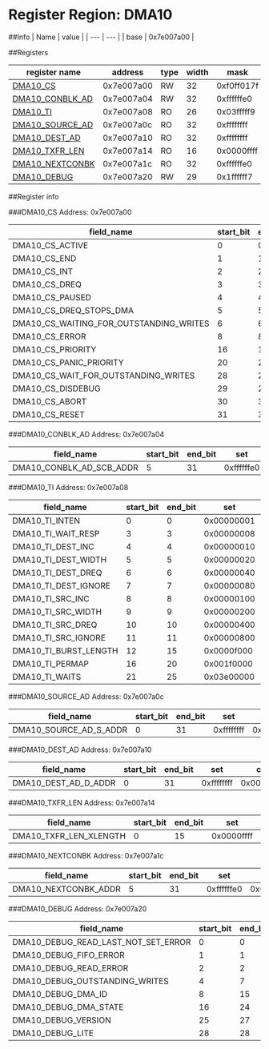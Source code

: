 # Register Region: DMA10


##Info
| Name | value |
| --- | --- |
| base | 0x7e007a00 |

##Registers

| register name | address | type | width | mask | reset |
| --- | --- | --- | --- | --- | --- |
| [DMA10_CS](#dma10_cs) | 0x7e007a00 | RW | 32 | 0xf0ff017f | 0000000000 |
| [DMA10_CONBLK_AD](#dma10_conblk_ad) | 0x7e007a04 | RW | 32 | 0xffffffe0 | 0000000000 |
| [DMA10_TI](#dma10_ti) | 0x7e007a08 | RO | 26 | 0x03fffff9 |  |
| [DMA10_SOURCE_AD](#dma10_source_ad) | 0x7e007a0c | RO | 32 | 0xffffffff |  |
| [DMA10_DEST_AD](#dma10_dest_ad) | 0x7e007a10 | RO | 32 | 0xffffffff |  |
| [DMA10_TXFR_LEN](#dma10_txfr_len) | 0x7e007a14 | RO | 16 | 0x0000ffff |  |
| [DMA10_NEXTCONBK](#dma10_nextconbk) | 0x7e007a1c | RO | 32 | 0xffffffe0 |  |
| [DMA10_DEBUG](#dma10_debug) | 0x7e007a20 | RW | 29 | 0x1ffffff7 | 0000000000 |

##Register info


###DMA10_CS
 Address: 0x7e007a00

| field_name | start_bit | end_bit | set | clear | reset |
| --- | --- | --- | --- | --- | --- |
| DMA10_CS_ACTIVE | 0 | 0 | 0x00000001 | 0xfffffffe | 0x0 |
| DMA10_CS_END | 1 | 1 | 0x00000002 | 0xfffffffd | 0x0 |
| DMA10_CS_INT | 2 | 2 | 0x00000004 | 0xfffffffb | 0x0 |
| DMA10_CS_DREQ | 3 | 3 | 0x00000008 | 0xfffffff7 | 0x0 |
| DMA10_CS_PAUSED | 4 | 4 | 0x00000010 | 0xffffffef | 0x0 |
| DMA10_CS_DREQ_STOPS_DMA | 5 | 5 | 0x00000020 | 0xffffffdf | 0x0 |
| DMA10_CS_WAITING_FOR_OUTSTANDING_WRITES | 6 | 6 | 0x00000040 | 0xffffffbf | 0x0 |
| DMA10_CS_ERROR | 8 | 8 | 0x00000100 | 0xfffffeff | 0x0 |
| DMA10_CS_PRIORITY | 16 | 19 | 0x000f0000 | 0xfff0ffff | 0x0 |
| DMA10_CS_PANIC_PRIORITY | 20 | 23 | 0x00f00000 | 0xff0fffff | 0x0 |
| DMA10_CS_WAIT_FOR_OUTSTANDING_WRITES | 28 | 28 | 0x10000000 | 0xefffffff | 0x0 |
| DMA10_CS_DISDEBUG | 29 | 29 | 0x20000000 | 0xdfffffff | 0x0 |
| DMA10_CS_ABORT | 30 | 30 | 0x40000000 | 0xbfffffff | 0x0 |
| DMA10_CS_RESET | 31 | 31 | 0x80000000 | 0x7fffffff | 0x0 |

###DMA10_CONBLK_AD
 Address: 0x7e007a04

| field_name | start_bit | end_bit | set | clear | reset |
| --- | --- | --- | --- | --- | --- |
| DMA10_CONBLK_AD_SCB_ADDR | 5 | 31 | 0xffffffe0 | 0x0000001f | 0x0 |

###DMA10_TI
 Address: 0x7e007a08

| field_name | start_bit | end_bit | set | clear | reset |
| --- | --- | --- | --- | --- | --- |
| DMA10_TI_INTEN | 0 | 0 | 0x00000001 | 0xfffffffe |  |
| DMA10_TI_WAIT_RESP | 3 | 3 | 0x00000008 | 0xfffffff7 |  |
| DMA10_TI_DEST_INC | 4 | 4 | 0x00000010 | 0xffffffef |  |
| DMA10_TI_DEST_WIDTH | 5 | 5 | 0x00000020 | 0xffffffdf |  |
| DMA10_TI_DEST_DREQ | 6 | 6 | 0x00000040 | 0xffffffbf |  |
| DMA10_TI_DEST_IGNORE | 7 | 7 | 0x00000080 | 0xffffff7f |  |
| DMA10_TI_SRC_INC | 8 | 8 | 0x00000100 | 0xfffffeff |  |
| DMA10_TI_SRC_WIDTH | 9 | 9 | 0x00000200 | 0xfffffdff |  |
| DMA10_TI_SRC_DREQ | 10 | 10 | 0x00000400 | 0xfffffbff |  |
| DMA10_TI_SRC_IGNORE | 11 | 11 | 0x00000800 | 0xfffff7ff |  |
| DMA10_TI_BURST_LENGTH | 12 | 15 | 0x0000f000 | 0xffff0fff |  |
| DMA10_TI_PERMAP | 16 | 20 | 0x001f0000 | 0xffe0ffff |  |
| DMA10_TI_WAITS | 21 | 25 | 0x03e00000 | 0xfc1fffff |  |

###DMA10_SOURCE_AD
 Address: 0x7e007a0c

| field_name | start_bit | end_bit | set | clear | reset |
| --- | --- | --- | --- | --- | --- |
| DMA10_SOURCE_AD_S_ADDR | 0 | 31 | 0xffffffff | 0x00000000 |  |

###DMA10_DEST_AD
 Address: 0x7e007a10

| field_name | start_bit | end_bit | set | clear | reset |
| --- | --- | --- | --- | --- | --- |
| DMA10_DEST_AD_D_ADDR | 0 | 31 | 0xffffffff | 0x00000000 |  |

###DMA10_TXFR_LEN
 Address: 0x7e007a14

| field_name | start_bit | end_bit | set | clear | reset |
| --- | --- | --- | --- | --- | --- |
| DMA10_TXFR_LEN_XLENGTH | 0 | 15 | 0x0000ffff | 0xffff0000 |  |

###DMA10_NEXTCONBK
 Address: 0x7e007a1c

| field_name | start_bit | end_bit | set | clear | reset |
| --- | --- | --- | --- | --- | --- |
| DMA10_NEXTCONBK_ADDR | 5 | 31 | 0xffffffe0 | 0x0000001f |  |

###DMA10_DEBUG
 Address: 0x7e007a20

| field_name | start_bit | end_bit | set | clear | reset |
| --- | --- | --- | --- | --- | --- |
| DMA10_DEBUG_READ_LAST_NOT_SET_ERROR | 0 | 0 | 0x00000001 | 0xfffffffe | 0x0 |
| DMA10_DEBUG_FIFO_ERROR | 1 | 1 | 0x00000002 | 0xfffffffd | 0x0 |
| DMA10_DEBUG_READ_ERROR | 2 | 2 | 0x00000004 | 0xfffffffb | 0x0 |
| DMA10_DEBUG_OUTSTANDING_WRITES | 4 | 7 | 0x000000f0 | 0xffffff0f | 0x0 |
| DMA10_DEBUG_DMA_ID | 8 | 15 | 0x0000ff00 | 0xffff00ff | 0x0 |
| DMA10_DEBUG_DMA_STATE | 16 | 24 | 0x01ff0000 | 0xfe00ffff | 0x0 |
| DMA10_DEBUG_VERSION | 25 | 27 | 0x0e000000 | 0xf1ffffff | 0x0 |
| DMA10_DEBUG_LITE | 28 | 28 | 0x10000000 | 0xefffffff | 0x0 |
